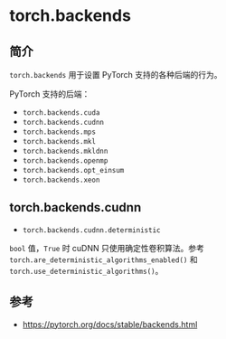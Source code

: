 # torch.backends

## 简介

`torch.backends` 用于设置 PyTorch 支持的各种后端的行为。

PyTorch 支持的后端：

- `torch.backends.cuda`
- `torch.backends.cudnn`
- `torch.backends.mps`
- `torch.backends.mkl`
- `torch.backends.mkldnn`
- `torch.backends.openmp`
- `torch.backends.opt_einsum`
- `torch.backends.xeon`

## torch.backends.cudnn

- `torch.backends.cudnn.deterministic`

`bool` 值，`True` 时 cuDNN 只使用确定性卷积算法。参考 `torch.are_deterministic_algorithms_enabled()` 和 `torch.use_deterministic_algorithms()`。

## 参考

- https://pytorch.org/docs/stable/backends.html
